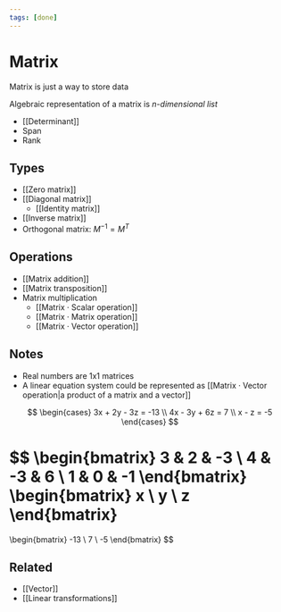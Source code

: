 ```yaml
---
tags: [done]
---
```


# Matrix

Matrix is just a way to store data

Algebraic representation of a matrix is _n-dimensional list_

- [[Determinant]]
- Span
- Rank

<!--

- Прямая сумма
- Ранг

-->

## Types

- [[Zero matrix]]
- [[Diagonal matrix]]
  - [[Identity matrix]]
- [[Inverse matrix]]
- Orthogonal matrix: $M^{-1} = M^T$

## Operations

- [[Matrix addition]]
- [[Matrix transposition]]
- Matrix multiplication
  - [[Matrix · Scalar operation]]
  - [[Matrix · Matrix operation]]
  - [[Matrix · Vector operation]]

<!--* Разложение матриц -- представление матрицы в виде произведения матриц-->

## Notes

- Real numbers are 1x1 matrices
- A linear equation system could be represented as [[Matrix · Vector operation|a product of a matrix and a vector]]

$$
\begin{cases}
	3x + 2y - 3z = -13 \\
	4x - 3y + 6z = 7 \\
	x - z = -5
\end{cases}
$$

$$
\begin{bmatrix}
	3 & 2 & -3 \\ 4 & -3 & 6 \\ 1 & 0 & -1
\end{bmatrix}
\begin{bmatrix}
	x \\ y \\ z
\end{bmatrix}
=
\begin{bmatrix}
	-13 \\ 7 \\ -5
\end{bmatrix}
$$

## Related

- [[Vector]]
- [[Linear transformations]]
